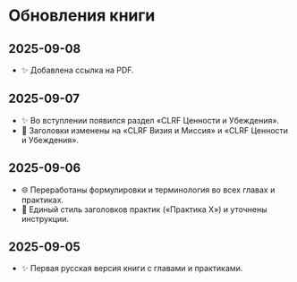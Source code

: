 # Обновления книги

## 2025-09-08
- ✨ Добавлена ссылка на PDF.

## 2025-09-07
- ✨ Во вступлении появился раздел «CLRF Ценности и Убеждения».
- 📌 Заголовки изменены на «CLRF Визия и Миссия» и «CLRF Ценности и Убеждения».

## 2025-09-06
- 🌐 Переработаны формулировки и терминология во всех главах и практиках.
- 📌 Единый стиль заголовков практик («Практика X») и уточнены инструкции.

## 2025-09-05
- ✨ Первая русская версия книги с главами и практиками.


